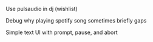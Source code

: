 Use pulsaudio in dj (wishlist)

Debug why playing spotify song sometimes briefly gaps

Simple text UI with prompt, pause, and abort
